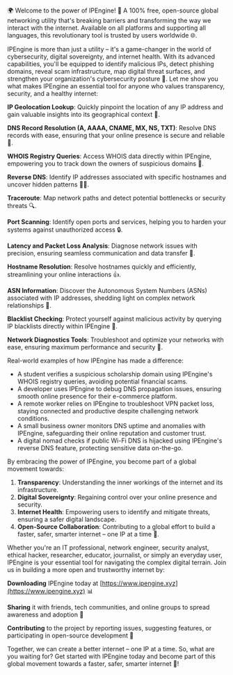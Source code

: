 🌍 Welcome to the power of IPEngine! 🚀 A 100% free, open-source global networking utility that's breaking barriers and transforming the way we interact with the internet. Available on all platforms and supporting all languages, this revolutionary tool is trusted by users worldwide 🌐.

IPEngine is more than just a utility – it's a game-changer in the world of cybersecurity, digital sovereignty, and internet health. With its advanced capabilities, you'll be equipped to identify malicious IPs, detect phishing domains, reveal scam infrastructure, map digital threat surfaces, and strengthen your organization's cybersecurity posture 🔐. Let me show you what makes IPEngine an essential tool for anyone who values transparency, security, and a healthy internet:

**IP Geolocation Lookup**: Quickly pinpoint the location of any IP address and gain valuable insights into its geographical context 📍.

**DNS Record Resolution (A, AAAA, CNAME, MX, NS, TXT)**: Resolve DNS records with ease, ensuring that your online presence is secure and reliable 🔑.

**WHOIS Registry Queries**: Access WHOIS data directly within IPEngine, empowering you to track down the owners of suspicious domains 👮.

**Reverse DNS**: Identify IP addresses associated with specific hostnames and uncover hidden patterns 🕵️‍♀️.

**Traceroute**: Map network paths and detect potential bottlenecks or security threats 🔍.

**Port Scanning**: Identify open ports and services, helping you to harden your systems against unauthorized access 🔒.

**Latency and Packet Loss Analysis**: Diagnose network issues with precision, ensuring seamless communication and data transfer 📡.

**Hostname Resolution**: Resolve hostnames quickly and efficiently, streamlining your online interactions 👍.

**ASN Information**: Discover the Autonomous System Numbers (ASNs) associated with IP addresses, shedding light on complex network relationships 🔗.

**Blacklist Checking**: Protect yourself against malicious activity by querying IP blacklists directly within IPEngine 🔴.

**Network Diagnostics Tools**: Troubleshoot and optimize your networks with ease, ensuring maximum performance and security 🚀.

Real-world examples of how IPEngine has made a difference:

* A student verifies a suspicious scholarship domain using IPEngine's WHOIS registry queries, avoiding potential financial scams.
* A developer uses IPEngine to debug DNS propagation issues, ensuring smooth online presence for their e-commerce platform.
* A remote worker relies on IPEngine to troubleshoot VPN packet loss, staying connected and productive despite challenging network conditions.
* A small business owner monitors DNS uptime and anomalies with IPEngine, safeguarding their online reputation and customer trust.
* A digital nomad checks if public Wi-Fi DNS is hijacked using IPEngine's reverse DNS feature, protecting sensitive data on-the-go.

By embracing the power of IPEngine, you become part of a global movement towards:

1. **Transparency**: Understanding the inner workings of the internet and its infrastructure.
2. **Digital Sovereignty**: Regaining control over your online presence and security.
3. **Internet Health**: Empowering users to identify and mitigate threats, ensuring a safer digital landscape.
4. **Open-Source Collaboration**: Contributing to a global effort to build a faster, safer, smarter internet – one IP at a time 🚀.

Whether you're an IT professional, network engineer, security analyst, ethical hacker, researcher, educator, journalist, or simply an everyday user, IPEngine is your essential tool for navigating the complex digital terrain. Join us in building a more open and trustworthy internet by:

**Downloading** IPEngine today at [https://www.ipengine.xyz](https://www.ipengine.xyz) 📊

**Sharing** it with friends, tech communities, and online groups to spread awareness and adoption 💬

**Contributing** to the project by reporting issues, suggesting features, or participating in open-source development 🔧

Together, we can create a better internet – one IP at a time. So, what are you waiting for? Get started with IPEngine today and become part of this global movement towards a faster, safer, smarter internet 🚀!